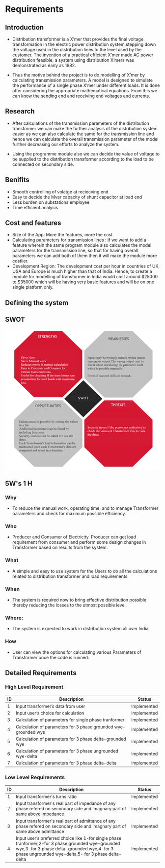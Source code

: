 #   Requirements 
##  Introduction

*   Distribution transformer is a X’mer that provides the final voltage transformation in the electric power distribution system,stepping down the voltage used in the distribution lines to the level used by the customer. The invention of a practical efficient X’mer made AC power distribution feasible; a system using distribution X’mers was demonstrated as early as 1882. 

*   Thus the motive behind the project is to do modelling of X’mer by calculating transmission parameters. A model is designed to simulate the performance of a single phase X’mer under different loads. It is done after considering the appropriate mathematical equations. From this we can know the sending end and receiving end voltages and currents.

## Research

*   After calculations of the transmission parameters of the distribution  transformer we can make the further analysis of the distribution system easier as we can also calculate the same for the transmission line and hence we can calculate the overall transmission parameter of the model further decreasing our efforts to analyze the system.

*   Using the programme module also we can decide the value of voltage to be supplied to the distribution transformer according to the load to be connected on secondary side.

## Benifits

*   Smooth controlling of volatge at reciecving end
*   Easy to decide the Mvar capacity of shunt capacitor at load end
*   Less burden on substations employee
*   Time efficient analysis

## Cost and features 

*   Size of the App: More the features, more the cost.
*   Calculating parameters for transmission lines : If we want to add a feature wherein the same program module also calculates the model parameters for the transmission line, so that for having overall parameters we can add both of them then it will make the module more costlier.
*   Development Region: The development cost per hour in countries of UK, USA and Europe is much higher than that of India. Hence, to create a module for modelling of transformer in India would cost around $25000 to $35000 which will be having very basic features and will be on one single platform only.

## Defining the system

##  SWOT
![SWOT_image](https://github.com/SMIT17021/LTTS_MINI_-259893-/blob/master/5_Images/SWOT.png)

##  5W's 1 H

### Why
*   To reduce the manual work, operating time, and to manage Transformer parameters and check for maximum possible efficiency.
### Who
*   Producer and Consumer of Electricity. Producer can get load requirement from consumer and perform some design changes in Transformer based on results from the system.
### What
*   A simple and easy to use system for the Users to do all the calculations related to distribution transformer and load requirements.
### When
*   The system is required now to bring effective distribution possible thereby reducing the losses to the utmost possible level.
### Where:
*   The system is expected to work in distribution system all over India.
### How
*   User can view the options for calculating various Parameters of Transformer once the code is runned.

##  Detailed Requirements

### High Level Requirement
| **ID** | **Description**            | **Status** |   
|--------|----------------------------|------------|
|1       |Input transformer’s data from user|Implemented|
|2       |Input user’s choice for calculation|Implemented|
|3       |Calculation of parameters for single phase tranformer|Implemented|
|4       |Calculation of parameters for 3 phase grounded wye-grounded wye|Implemented|
|5       |Calculation of parameters for 3 phase delta-grounded wye|Implemented|
|6       |Calculation of parameters for 3 phase ungrounded wye-delta|Implemented|
|7       |Calculation of parameters for 3 phase delta-delta|Implemented|

### Low Level Requirements
| **ID** | **Description**            | **Status** |   
|--------|----------------------------|------------|
|1       |Input transformer's turns ratio|Implemented|
|2       |Input transformer's  real part of impedance of any phase refered on secondary side and imagnary part of same above impedance|Implemented|
|3       |Input transformer's  real part of admittance of any phase refered on secondary side and imagnary part of same above admittance|Implemented|
|4       |Input user’s preferred choice like 1-for single phase tranformer,2-for 3 phase grounded wye-grounded wye,3-for 3 phase delta-grounded wye,4-for 3 phase ungrounded wye-delta,5- for 3 phase delta-delta|Implemented|
